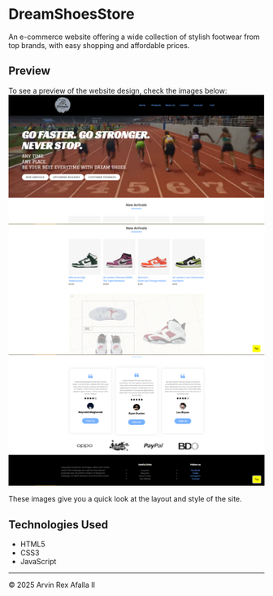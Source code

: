 # DreamShoesStore 
An e-commerce website offering a wide collection of stylish footwear from top brands, with easy shopping and affordable prices.
## Preview  
To see a preview of the website design, check the images below:  
![Homepage1](Homepage1.png)  
![Homepage2](Homepage2.png)  
![Homepage3](Homepage3.png)  

These images give you a quick look at the layout and style of the site.  

## Technologies Used  
- HTML5  
- CSS3  
- JavaScript  

---
© 2025 Arvin Rex Afalla II
